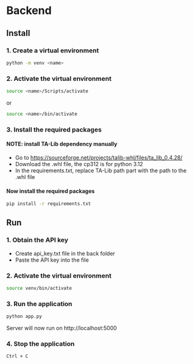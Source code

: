 # Backend

## Install

### 1. Create a virtual environment
```bash
python -m venv <name>
```

### 2. Activate the virtual environment
```bash
source <name>/Scripts/activate
```
or
```bash
source <name>/bin/activate
```

### 3. Install the required packages

#### NOTE: install TA-Lib dependency manually
- Go to https://sourceforge.net/projects/talib-whl/files/ta_lib_0.4.28/
- Download the .whl file, the cp312 is for python 3.12
- In the requirements.txt, replace TA-Lib path part with the path to the .whl file

#### Now install the required packages
```bash
pip install -r requirements.txt
```

## Run

### 1. Obtain the API key
- Create api_key.txt file in the back folder
- Paste the API key into the file

### 2. Activate the virtual environment 
```bash
source venv/bin/activate
```

### 3. Run the application
```bash
python app.py
```
Server will now run on http://localhost:5000

### 4. Stop the application
```bash
Ctrl + C
```
